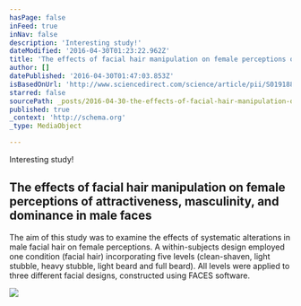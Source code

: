 ```yaml
---
hasPage: false
inFeed: true
inNav: false
description: 'Interesting study!'
dateModified: '2016-04-30T01:23:22.962Z'
title: 'The effects of facial hair manipulation on female perceptions of attractiveness, masculinity, and dominance in male faces'
author: []
datePublished: '2016-04-30T01:47:03.853Z'
isBasedOnUrl: 'http://www.sciencedirect.com/science/article/pii/S0191886908001748'
starred: false
sourcePath: _posts/2016-04-30-the-effects-of-facial-hair-manipulation-on-female-perception.md
published: true
_context: 'http://schema.org'
_type: MediaObject

---
```

Interesting study!

<article style=""><h1>The effects of facial hair manipulation on female perceptions of attractiveness, masculinity, and dominance in male faces</h1><p>The aim of this study was to examine the effects of systematic alterations in male facial hair on female perceptions. A within-subjects design employed one condition (facial hair) incorporating five levels (clean-shaven, light stubble, heavy stubble, light beard and full beard). All levels were applied to three different facial designs, constructed using FACES software.</p><img src="http://ars.els-cdn.com/content/image/1-s2.0-S0191886908X0011X-cov150h.gif" /></article>